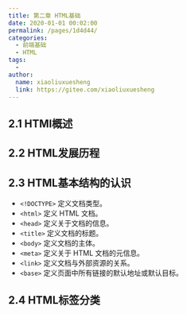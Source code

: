 ```yaml
---
title: 第二章 HTML基础
date: 2020-01-01 00:02:00
permalink: /pages/1d4d44/
categories:
  - 前端基础
  - HTML
tags:
  - 
author: 
  name: xiaoliuxuesheng
  link: https://gitee.com/xiaoliuxuesheng
---
```


## 2.1 HTMl概述

## 2.2 HTML发展历程

## 2.3 HTML基本结构的认识

- `<!DOCTYPE>` 	定义文档类型。
- `<html>`	定义 HTML 文档。
- `<head>`	定义关于文档的信息。
- `<title>`	定义文档的标题。
- `<body>`	定义文档的主体。
- `<meta>`	定义关于 HTML 文档的元信息。
- `<link>`	定义文档与外部资源的关系。
- `<base>`	定义页面中所有链接的默认地址或默认目标。

## 2.4 HTML标签分类
